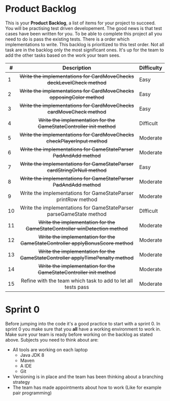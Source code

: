 # Product Backlog

This is your **Product Backlog**, a list of items for your project to succeed. You will be practising test driven developement.
The good news is that test cases have been written for you. To be able to complete this project all you need to do is pass the 
existing tests. There is a order which implementations to write. This backlog is prioritized to this test order.
Not all task are in the backlog only the most significant ones. It's up for the team to add the other tasks based
on the work your team sees.

| #     | Description                                       | Difficulty
|-------|:-------------------------------------------------:|----------------------
| 1     | ~~Write the implementations for CardMoveChecks deckLevelCheck method~~| Easy | Berend
| 2     | ~~Write the implementations for CardMoveChecks opposingColor method~~| Easy | Audi
| 3     | ~~Write the implementations for CardMoveChecks cardMoveCheck method~~| Easy 
| 4     | ~~Write the implementation for the GameStateController init method~~| Difficult | Audi
| 5     | ~~Write the implementations for CardMoveChecks checkPlayerInput method~~| Moderate | Berend
| 6     | ~~Write the implementations for GameStateParser PadAndAdd method~~| Moderate | Bastiaan
| 7     | ~~Write the implementations for GameStateParser cardStringOrNull method~~| Easy | Bastiaan
| 8     | ~~Write the implementations for GameStateParser PadAndAdd method~~| Moderate | Bastiaan
| 9     | Write the implementations for GameStateParser printRow method| Moderate | Berend
| 10    | Write the implementations for GameStateParser parseGameState method| DIfficult | Audi
| 11    | ~~Write the implementation for the GameStateController winDetection method~~| Moderate | Audi
| 12    | ~~Write the implementation for the GameStateController applyBonusScore method~~| Moderate | Audi
| 13    | ~~Write the implementation for the GameStateController applyTimePenalty method~~| Moderate | Bastiaan
| 14    | ~~Write the implementation for the GameStateController init method~~| Moderate | Audi
| 15    | Refine with the team which task to add to let all tests pass| Moderate

# Sprint 0
Before jumping into the code it's a good practice to start with a sprint 0. In sprint 0 you
make sure that you **all** have a working environment to work in. Make sure your team is ready
before working on the backlog as stated above. Subjects you need to think about are:
- All tools are working on each laptop
    - Java JDK 8
    - Maven
    - A IDE 
    - Git 
- Versioning is in place and the team has been thinking about a branching strategy
- The team has made appointments about how to work (Like for example pair programming)








